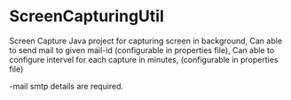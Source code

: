 ScreenCapturingUtil
===================

Screen Capture Java project for capturing screen in background, 
Can able to send mail to given mail-id (configurable in properties file),
Can able to configure intervel for each capture in minutes, (configurable in properties file)

-mail smtp details are required.


